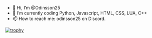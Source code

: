 - 👋 Hi, I’m @Odinsson25
- 🌱 I’m currently coding Python, Javascript, HTML, CSS, LUA, C++
- 📫 How to reach me: odinsson25 on Discord.

[![trophy](https://github-profile-trophy.vercel.app/?username=odinsson25&theme=discord)](https://github.com/ryo-ma/github-profile-trophy)
